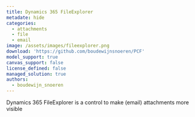 ```yaml
---
title: Dynamics 365 FileExplorer
metadate: hide
categories:
  - attachments
  - file
  - email
image: /assets/images/fileexplorer.png
download: 'https://github.com/boudewijnsnoeren/PCF'
model_support: true
canvas_support: false
license_defined: false
managed_solution: true
authors:
  - boudewijn_snoeren
---
```


Dynamics 365 FileExplorer is a control to make (email) attachments more visible
